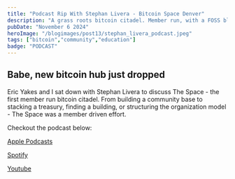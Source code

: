 ```yaml
---
title: "Podcast Rip With Stephan Livera - Bitcoin Space Denver"
description: "A grass roots bitcoin citadel. Member run, with a FOSS blueprint."
pubDate: "November 6 2024"
heroImage: "/blogimages/post13/stephan_livera_podcast.jpeg"
tags: ["bitcoin","community","education"]
badge: "PODCAST"
---
```


## Babe, new bitcoin hub just dropped

Eric Yakes and I sat down with Stephan Livera to discuss The Space - the first member run bitcoin citadel. From building a community base to stacking a treasury, finding a building, or structuring the organization model - The Space was a member driven effort.

Checkout the podcast below:

<a href="https://podcasts.apple.com/us/podcast/bitcoin-space-denver-with-eric-yakes-and-tyler/id1415720320?i=1000675894031" target="_blank">Apple Podcasts</a>
  
<a href="https://open.spotify.com/episode/7MxZUTcTkN3nS7sNItMSrF?si=be4d9461f51b43d3" target="_blank">Spotify</a>

<a href="https://www.youtube.com/watch?v=MyPaMvg8aXk" target="_blank">Youtube</a>